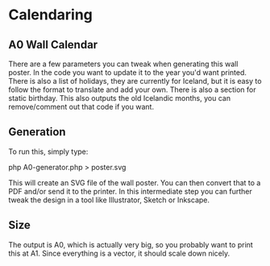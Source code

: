 # Calendaring
## A0 Wall Calendar

There are a few parameters you can tweak when generating this wall poster. In the code you want to update it to the year you'd want printed. There is also a list of holidays, they are currently for Iceland, but it is easy to follow the format to translate and add your own. There is also a section for static birthday. This also outputs the old Icelandic months, you can remove/comment out that code if you want.

## Generation

To run this, simply type:

php A0-generator.php > poster.svg

This will create an SVG file of the wall poster. You can then convert that to a PDF and/or send it to the printer. In this intermediate step you can further tweak the design in a tool like Illustrator, Sketch or Inkscape.

## Size

The output is A0, which is actually very big, so you probably want to print this at A1. Since everything is a vector, it should scale down nicely.